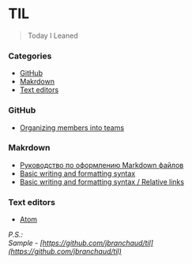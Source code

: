 # TIL
> Today I Leaned

### Categories
* [GitHub](#github)
* [Makrdown](#makrdown)
* [Text editors](#text-editors)

### GitHub
* [Organizing members into teams](https://docs.github.com/en/organizations/organizing-members-into-teams)

### Makrdown
* [Руководство по оформлению Markdown файлов](https://gist.github.com/Jekins/2bf2d0638163f1294637)
* [Basic writing and formatting syntax](https://docs.github.com/en/get-started/writing-on-github/getting-started-with-writing-and-formatting-on-github/basic-writing-and-formatting-syntax)
* [Basic writing and formatting syntax / Relative links](markdown/relative-links.md)

### Text editors
* [Atom](https://atom.io/)


*P.S.:  
Sample - [https://github.com/jbranchaud/til](https://github.com/jbranchaud/til)*
